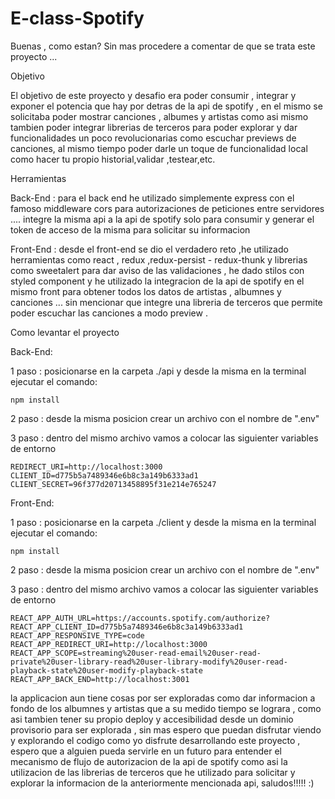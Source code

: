 # E-class-Spotify

Buenas , como estan? Sin mas procedere a comentar de que se trata este proyecto ... 


Objetivo

El objetivo de este proyecto y desafio era poder consumir , integrar y exponer el potencia que hay por detras de la api de spotify ,
en el mismo se solicitaba poder mostrar canciones , albumes y artistas como asi mismo tambien poder integrar librerias de terceros para poder explorar y dar funcionalidades
un poco revolucionarias como escuchar previews de canciones, al mismo tiempo poder darle un toque de funcionalidad local como hacer tu propio historial,validar ,testear,etc.

Herramientas

Back-End : para el back end he utilizado simplemente express con el famoso middleware cors para autorizaciones de peticiones entre servidores .... 
integre la misma api a la api de spotify solo para consumir y generar el token de acceso de la misma para solicitar su informacion

Front-End : desde el front-end se dio el verdadero reto ,he utilizado herramientas como react , redux ,redux-persist - redux-thunk y  librerias como sweetalert
para dar aviso de las validaciones , he dado stilos con styled component y he utilizado la integracion de la api de spotify en el mismo front para obtener
todos los datos de artistas , albumnes y canciones ... sin mencionar que integre una libreria de terceros que permite poder escuchar las canciones a modo preview .


Como levantar el proyecto

Back-End:

1 paso : posicionarse en la carpeta ./api y desde la misma en la terminal ejecutar el comando:

```
npm install
```

2 paso : desde la misma posicion crear un archivo con el nombre de ".env"

3 paso : dentro del mismo archivo vamos a colocar las siguienter variables de entorno

```
REDIRECT_URI=http://localhost:3000
CLIENT_ID=d775b5a7489346e6b8c3a149b6333ad1
CLIENT_SECRET=96f377d20713458895f31e214e765247
```

Front-End:

1 paso : posicionarse en la carpeta ./client y desde la misma en la terminal ejecutar el comando:

```
npm install
```

2 paso : desde la misma posicion crear un archivo con el nombre de ".env"

3 paso : dentro del mismo archivo vamos a colocar las siguienter variables de entorno

```
REACT_APP_AUTH_URL=https://accounts.spotify.com/authorize?
REACT_APP_CLIENT_ID=d775b5a7489346e6b8c3a149b6333ad1
REACT_APP_RESPONSIVE_TYPE=code
REACT_APP_REDIRECT_URI=http://localhost:3000
REACT_APP_SCOPE=streaming%20user-read-email%20user-read-private%20user-library-read%20user-library-modify%20user-read-playback-state%20user-modify-playback-state
REACT_APP_BACK_END=http://localhost:3001
```



la applicacion aun tiene cosas por ser exploradas como dar informacion a fondo de los albumnes y artistas que a su medido tiempo se lograra , como asi tambien tener su propio
deploy y accesibilidad desde un dominio provisorio para ser explorada , sin mas espero que puedan disfrutar viendo y explorando el codigo como yo disfrute
desarrollando este proyecto , espero que a alguien pueda servirle en un futuro para entender el mecanismo de flujo de autorizacion de la api de spotify como 
asi la utilizacion de las librerias de terceros que he utilizado para solicitar y explorar la informacion de la anteriormente mencionada api, saludos!!!!! :)

